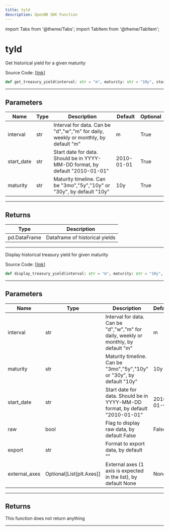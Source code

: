 ```yaml
---
title: tyld
description: OpenBB SDK Function
---
```


import Tabs from '@theme/Tabs';
import TabItem from '@theme/TabItem';

# tyld

<Tabs>
<TabItem value="model" label="Model" default>

Get historical yield for a given maturity

Source Code: [[link](https://github.com/OpenBB-finance/OpenBBTerminal/tree/main/openbb_terminal/economy/alphavantage_model.py#L230)]

```python
def get_treasury_yield(interval: str = "m", maturity: str = "10y", start_date: str = "2010-01-01") -> pd.DataFrame
```
---
## Parameters

| Name | Type | Description | Default | Optional |
| ---- | ---- | ----------- | ------- | -------- |
| interval | str | Interval for data.  Can be "d","w","m" for daily, weekly or monthly, by default "m" | m | True |
| start_date | str | Start date for data.  Should be in YYYY-MM-DD format, by default "2010-01-01" | 2010-01-01 | True |
| maturity | str | Maturity timeline.  Can be "3mo","5y","10y" or "30y", by default "10y" | 10y | True |

---
## Returns

| Type | Description |
| ---- | ----------- |
| pd.DataFrame | Dataframe of historical yields |

---


</TabItem>
<TabItem value="view" label="View">

Display historical treasury yield for given maturity

Source Code: [[link](https://github.com/OpenBB-finance/OpenBBTerminal/tree/main/openbb_terminal/economy/alphavantage_view.py#L315)]

```python
def display_treasury_yield(interval: str = "m", maturity: str = "10y", start_date: str = "2010-01-01", raw: bool = False, export: str = "", external_axes: Optional[List[matplotlib.axes._axes.Axes]] = None) -> None
```
---
## Parameters

| Name | Type | Description | Default | Optional |
| ---- | ---- | ----------- | ------- | -------- |
| interval | str | Interval for data.  Can be "d","w","m" for daily, weekly or monthly, by default "m" | m | True |
| maturity | str | Maturity timeline.  Can be "3mo","5y","10y" or "30y", by default "10y" | 10y | True |
| start_date | str | Start date for data.  Should be in YYYY-MM-DD format, by default "2010-01-01" | 2010-01-01 | True |
| raw | bool | Flag to display raw data, by default False | False | True |
| export | str | Format to export data, by default "" |  | True |
| external_axes | Optional[List[plt.Axes]] | External axes (1 axis is expected in the list), by default None | None | True |

---
## Returns

This function does not return anything

---


</TabItem>
</Tabs>